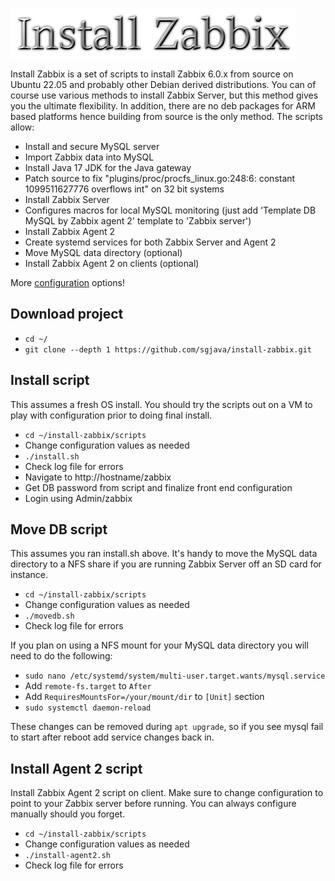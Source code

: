 ![Title](images/title.png)

Install Zabbix is a set of scripts to install Zabbix 6.0.x from source on Ubuntu
22.05 and probably other Debian derived distributions. You can of course use
various methods to install Zabbix Server, but this method gives you the ultimate
flexibility. In addition, there are no deb packages for ARM based platforms hence
building from source is the only method. The scripts allow:
* Install and secure MySQL server
* Import Zabbix data into MySQL
* Install Java 17 JDK for the Java gateway
* Patch source to fix "plugins/proc/procfs_linux.go:248:6: constant 1099511627776 overflows int" on 32 bit systems
* Install Zabbix Server
* Configures macros for local MySQL monitoring (just add 'Template DB MySQL by Zabbix agent 2' template to 'Zabbix server')
* Install Zabbix Agent 2
* Create systemd services for both Zabbix Server and Agent 2
* Move MySQL data directory (optional)
* Install Zabbix Agent 2 on clients (optional)

More [configuration](https://techexpert.tips/category/zabbix) options!

## Download project
* `cd ~/`
* `git clone --depth 1 https://github.com/sgjava/install-zabbix.git`

## Install script
This assumes a fresh OS install. You should try the scripts out on a VM to play
with configuration prior to doing final install.
* `cd ~/install-zabbix/scripts`
* Change configuration values as needed
* `./install.sh`
* Check log file for errors
* Navigate to http://hostname/zabbix
* Get DB password from script and finalize front end configuration
* Login using Admin/zabbix

## Move DB script
This assumes you ran install.sh above. It's handy to move the MySQL data directory
to a NFS share if you are running Zabbix Server off an SD card for instance.
* `cd ~/install-zabbix/scripts`
* Change configuration values as needed
* `./movedb.sh`
* Check log file for errors

If you plan on using a NFS mount for your MySQL data directory you will need to
do the following:
* `sudo nano /etc/systemd/system/multi-user.target.wants/mysql.service`
* Add `remote-fs.target` to `After`
* Add `RequiresMountsFor=/your/mount/dir` to `[Unit]` section
* `sudo systemctl daemon-reload`

These changes can be removed during `apt upgrade`, so if you see mysql fail to start after reboot add service changes back in. 

## Install Agent 2 script
Install Zabbix Agent 2 script on client. Make sure to change configuration to point to
your Zabbix server before running. You can always configure manually should you forget. 
* `cd ~/install-zabbix/scripts`
* Change configuration values as needed
* `./install-agent2.sh`
* Check log file for errors
